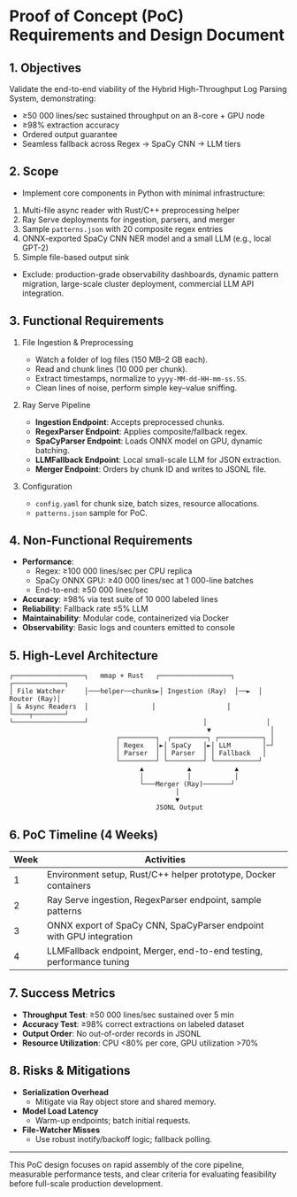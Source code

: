 # Proof of Concept (PoC) Requirements and Design Document

## 1. Objectives  
Validate the end-to-end viability of the Hybrid High-Throughput Log Parsing System, demonstrating:  
- ≥50 000 lines/sec sustained throughput on an 8-core + GPU node  
- ≥98% extraction accuracy  
- Ordered output guarantee  
- Seamless fallback across Regex → SpaCy CNN → LLM tiers  

## 2. Scope  
-  Implement core components in Python with minimal infrastructure:  
  1. Multi-file async reader with Rust/C++ preprocessing helper  
  2. Ray Serve deployments for ingestion, parsers, and merger  
  3. Sample `patterns.json` with 20 composite regex entries  
  4. ONNX-exported SpaCy CNN NER model and a small LLM (e.g., local GPT-2)  
  5. Simple file-based output sink  

-  Exclude: production-grade observability dashboards, dynamic pattern migration, large-scale cluster deployment, commercial LLM API integration.

## 3. Functional Requirements  

1. File Ingestion & Preprocessing  
   - Watch a folder of log files (150 MB–2 GB each).  
   - Read and chunk lines (10 000 per chunk).  
   - Extract timestamps, normalize to `yyyy-MM-dd-HH-mm-ss.SS`.  
   - Clean lines of noise, perform simple key–value sniffing.  

2. Ray Serve Pipeline  
   - **Ingestion Endpoint**: Accepts preprocessed chunks.  
   - **RegexParser Endpoint**: Applies composite/fallback regex.  
   - **SpaCyParser Endpoint**: Loads ONNX model on GPU, dynamic batching.  
   - **LLMFallback Endpoint**: Local small-scale LLM for JSON extraction.  
   - **Merger Endpoint**: Orders by chunk ID and writes to JSONL file.  

3. Configuration  
   - `config.yaml` for chunk size, batch sizes, resource allocations.  
   - `patterns.json` sample for PoC.  

## 4. Non-Functional Requirements  

- **Performance**:  
  - Regex: ≥100 000 lines/sec per CPU replica  
  - SpaCy ONNX GPU: ≥40 000 lines/sec at 1 000-line batches  
  - End-to-end: ≥50 000 lines/sec  
- **Accuracy**: ≥98% via test suite of 10 000 labeled lines  
- **Reliability**: Fallback rate ≤5% LLM  
- **Maintainability**: Modular code, containerized via Docker  
- **Observability**: Basic logs and counters emitted to console  

## 5. High-Level Architecture  

```text
┌──────────────────┐   mmap + Rust   ┌──────────────────┐     ┌─────────────┐
│ File Watcher     │───helper──chunks►│ Ingestion (Ray)  │──►  │ Router (Ray)│
│ & Async Readers  │                │                  │     └────┬────────┘
└──────────────────┘                             │               │
                                                  ▼               │
                           ┌─────────┐  ┌─────────┐ ┌───────────┐ │
                           │ Regex   │►│ SpaCy   │►│ LLM        │─┘
                           │ Parser  │ │ Parser  │ │ Fallback   │
                           └─────────┘ └─────────┘ └───────────┘
                                 ▲           ▲           ▲
                                 │           │           │
                                 └───Merger (Ray)───────┘
                                          │
                                          ▼
                                     JSONL Output
```

## 6. PoC Timeline (4 Weeks)

| Week | Activities                                         |
|------|----------------------------------------------------|
| 1    | Environment setup, Rust/C++ helper prototype, Docker containers |
| 2    | Ray Serve ingestion, RegexParser endpoint, sample patterns |
| 3    | ONNX export of SpaCy CNN, SpaCyParser endpoint with GPU integration |
| 4    | LLMFallback endpoint, Merger, end-to-end testing, performance tuning |

## 7. Success Metrics  

- **Throughput Test**: ≥50 000 lines/sec sustained over 5 min  
- **Accuracy Test**: ≥98% correct extractions on labeled dataset  
- **Output Order**: No out-of-order records in JSONL  
- **Resource Utilization**: CPU <80% per core, GPU utilization >70%  

## 8. Risks & Mitigations  

- **Serialization Overhead**  
  - Mitigate via Ray object store and shared memory.  
- **Model Load Latency**  
  - Warm-up endpoints; batch initial requests.  
- **File-Watcher Misses**  
  - Use robust inotify/backoff logic; fallback polling.  

***

This PoC design focuses on rapid assembly of the core pipeline, measurable performance tests, and clear criteria for evaluating feasibility before full-scale production development.

